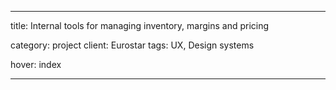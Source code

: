 ---

title: Internal tools for managing inventory, margins and pricing

category: project
client: Eurostar
tags: UX, Design systems

hover: index

---
